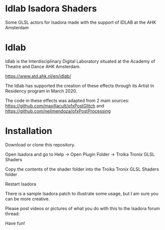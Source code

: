 # Idlab Isadora Shaders
Some GLSL actors for Isadora made with the support of IDLAB at the AHK Amsterdam

# Idlab
Idlab is the Interdisciplinary Digital Laboratory situated at the Academy of Theatre and Dance AHK Amsterdam.

https://www.atd.ahk.nl/en/idlab/

The Idlab has supported the creation of these effects through its Artist In Residency program in March 2020.

The code in these effects was adapted from 2 main sources:
https://github.com/maxillacult/ofxPostGlitch
and
https://github.com/neilmendoza/ofxPostProcessing


# Installation

Download or clone this repository.

Open Isadora and go to Help ->  Open Plugin Folder -> Troika Tronix GLSL Shaders

Copy the contents of the shader folder into the Troika Tronix GLSL Shaders folder

Restart Isadora

There is a sample Isadora patch to illustrate some usage, but I am sure you can be more creative.

Please post videos or pictures of what you do with this to the Isadora forum thread:

Have fun!

